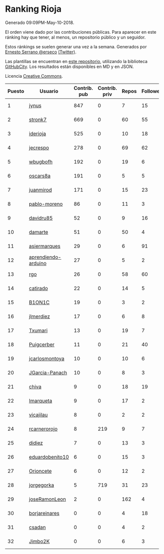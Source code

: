 # Ranking Rioja

Generado 09:09PM-May-10-2018.

El orden viene dado por las contribuciones públicas. Para aparecer en este ránking hay que tener, al menos, un repositorio público y un seguidor.

Estos ránkings se suelen generar una vez a la semana. Generados por [Ernesto Serrano @erseco](https://github.com/erseco/) [(Twitter)](https://twitter.com/erseco).

Las plantillas se encuentran en [este repositorio](https://github.com/iblancasa/GH-Spanish-Ranking), utilizando la biblioteca [GitHubCity](https://github.com/iblancasa/GitHubCity). Los resultados están disponibles en MD y en JSON.

Licencia [Creative Commons](https://creativecommons.org/licenses/by/4.0/).

| Puesto   |  Usuario  | Contrib. pub | Contrib. priv |Repos| Followers | Desde |  Avatar  |
|----------|-----------|--------------|---------------|-----|-----------|-------|----------|
|1|[jynus](https://github.com/jynus)|847|0|7|15|2014-08-28|![jynus](https://avatars1.githubusercontent.com/u/8576860)|
|2|[stronk7](https://github.com/stronk7)|669|0|60|55|2009-12-14|![stronk7](https://avatars3.githubusercontent.com/u/167147)|
|3|[iderioja](https://github.com/iderioja)|525|0|10|18|2013-07-25|![iderioja](https://avatars3.githubusercontent.com/u/5090808)|
|4|[jecrespo](https://github.com/jecrespo)|278|0|69|62|2012-03-15|![jecrespo](https://avatars2.githubusercontent.com/u/1539718)|
|5|[wbugbofh](https://github.com/wbugbofh)|192|0|19|6|2013-04-24|![wbugbofh](https://avatars2.githubusercontent.com/u/4250161)|
|6|[oscars8a](https://github.com/oscars8a)|191|0|5|5|2017-11-13|![oscars8a](https://avatars2.githubusercontent.com/u/33620978)|
|7|[juanmirod](https://github.com/juanmirod)|171|0|15|23|2013-02-27|![juanmirod](https://avatars2.githubusercontent.com/u/3714422)|
|8|[pablo-moreno](https://github.com/pablo-moreno)|86|0|11|3|2014-07-18|![pablo-moreno](https://avatars1.githubusercontent.com/u/8203696)|
|9|[davidru85](https://github.com/davidru85)|52|0|9|16|2010-11-08|![davidru85](https://avatars2.githubusercontent.com/u/472324)|
|10|[damarte](https://github.com/damarte)|51|0|50|4|2013-04-30|![damarte](https://avatars2.githubusercontent.com/u/4304282)|
|11|[asiermarques](https://github.com/asiermarques)|29|0|6|91|2009-11-05|![asiermarques](https://avatars0.githubusercontent.com/u/149459)|
|12|[aprendiendo-arduino](https://github.com/aprendiendo-arduino)|27|0|5|2|2016-09-02|![aprendiendo-arduino](https://avatars3.githubusercontent.com/u/21957254)|
|13|[rgo](https://github.com/rgo)|26|0|58|60|2009-01-16|![rgo](https://avatars1.githubusercontent.com/u/47124)|
|14|[catirado](https://github.com/catirado)|22|0|14|5|2010-08-04|![catirado](https://avatars2.githubusercontent.com/u/354151)|
|15|[B1ON1C](https://github.com/B1ON1C)|19|0|3|2|2017-05-23|![B1ON1C](https://avatars3.githubusercontent.com/u/28893918)|
|16|[jlmerdiez](https://github.com/jlmerdiez)|17|0|6|8|2014-01-24|![jlmerdiez](https://avatars2.githubusercontent.com/u/6492854)|
|17|[Txumari](https://github.com/Txumari)|13|0|19|7|2010-09-16|![Txumari](https://avatars1.githubusercontent.com/u/401963)|
|18|[Puigcerber](https://github.com/Puigcerber)|11|0|21|40|2011-06-22|![Puigcerber](https://avatars2.githubusercontent.com/u/866808)|
|19|[jcarlosmontoya](https://github.com/jcarlosmontoya)|10|0|10|6|2014-05-23|![jcarlosmontoya](https://avatars1.githubusercontent.com/u/7680456)|
|20|[JGarcia-Panach](https://github.com/JGarcia-Panach)|10|0|8|3|2015-07-08|![JGarcia-Panach](https://avatars0.githubusercontent.com/u/13234598)|
|21|[chiva](https://github.com/chiva)|9|0|18|19|2010-06-15|![chiva](https://avatars1.githubusercontent.com/u/305333)|
|22|[lmarqueta](https://github.com/lmarqueta)|9|0|17|2|2015-09-17|![lmarqueta](https://avatars1.githubusercontent.com/u/14338278)|
|23|[vicajilau](https://github.com/vicajilau)|8|0|2|2|2017-12-01|![vicajilau](https://avatars0.githubusercontent.com/u/34163765)|
|24|[rcarnerorojo](https://github.com/rcarnerorojo)|8|219|9|7|2014-04-17|![rcarnerorojo](https://avatars0.githubusercontent.com/u/7326722)|
|25|[didiez](https://github.com/didiez)|7|0|13|3|2011-02-22|![didiez](https://avatars0.githubusercontent.com/u/632860)|
|26|[eduardobenito10](https://github.com/eduardobenito10)|6|0|15|3|2011-09-06|![eduardobenito10](https://avatars1.githubusercontent.com/u/1029956)|
|27|[Orioncete](https://github.com/Orioncete)|6|0|12|2|2016-03-12|![Orioncete](https://avatars0.githubusercontent.com/u/17803185)|
|28|[jorgegorka](https://github.com/jorgegorka)|5|719|31|23|2008-05-07|![jorgegorka](https://avatars3.githubusercontent.com/u/9585)|
|29|[joseRamonLeon](https://github.com/joseRamonLeon)|2|0|162|4|2012-04-26|![joseRamonLeon](https://avatars1.githubusercontent.com/u/1682282)|
|30|[borjareinares](https://github.com/borjareinares)|0|0|4|18|2011-01-26|![borjareinares](https://avatars3.githubusercontent.com/u/584645)|
|31|[csadan](https://github.com/csadan)|0|0|4|2|2014-01-21|![csadan](https://avatars0.githubusercontent.com/u/6459730)|
|32|[Jimbo2K](https://github.com/Jimbo2K)|0|0|6|3|2016-03-15|![Jimbo2K](https://avatars1.githubusercontent.com/u/17853527)|
